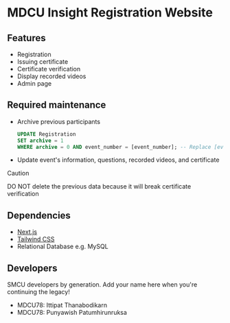# MDCU Insight Registration Website

## Features

- Registration
- Issuing certificate
- Certificate verification
- Display recorded videos
- Admin page

## Required maintenance

- Archive previous participants

  ```sql
  UPDATE Registration
  SET archive = 1
  WHERE archive = 0 AND event_number = [event_number]; -- Replace [event_number] with the event number that you want to archive
  ```

- Update event's information, questions, recorded videos, and certificate

> [!CAUTION]
> DO NOT delete the previous data because it will break certificate verification

## Dependencies

- [Next.js](https://nextjs.org/)
- [Tailwind CSS](https://tailwindcss.com/)
- Relational Database e.g. MySQL

## Developers

SMCU developers by generation. Add your name here when you're continuing the legacy!

- MDCU78: Ittipat Thanabodikarn
- MDCU78: Punyawish Patumhirunruksa

